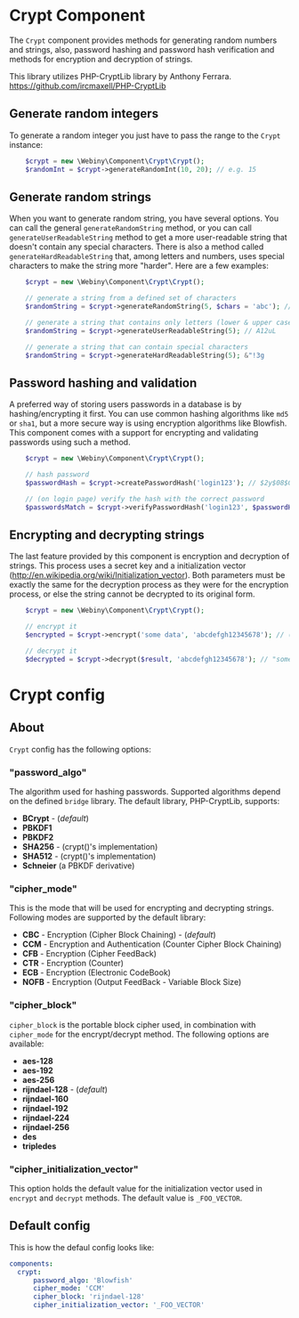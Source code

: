 Crypt Component
===============
The `Crypt` component provides methods for generating random numbers and strings, also, password hashing and password
hash verification and methods for encryption and decryption of strings.

This library utilizes PHP-CryptLib library by Anthony Ferrara.
https://github.com/ircmaxell/PHP-CryptLib

## Generate random integers

To generate a random integer you just have to pass the range to the `Crypt` instance:

```php
    $crypt = new \Webiny\Component\Crypt\Crypt();
    $randomInt = $crypt->generateRandomInt(10, 20); // e.g. 15
```

## Generate random strings

When you want to generate random string, you have several options. You can call the general `generateRandomString` method,
or you can call `generateUserReadableString` method to get a more user-readable string that doesn't contain any special
characters. There is also a method called `generateHardReadableString` that, among letters and numbers, uses special
characters to make the string more "harder".
Here are a few examples:

```php
    $crypt = new \Webiny\Component\Crypt\Crypt();

    // generate a string from a defined set of characters
    $randomString = $crypt->generateRandomString(5, $chars = 'abc'); // e.g. cabcc

    // generate a string that contains only letters (lower & upper case and numbers)
    $randomString = $crypt->generateUserReadableString(5); // A12uL

    // generate a string that can contain special characters
    $randomString = $crypt->generateHardReadableString(5); &"!3g
```

## Password hashing and validation

A preferred way of storing users passwords in a database is by hashing/encrypting it first. You can use common hashing
algorithms like `md5` or `sha1`, but a more secure way is using encryption algorithms like Blowfish.
This component comes with a support for encrypting and validating passwords using such a method.

```php
    $crypt = new \Webiny\Component\Crypt\Crypt();

    // hash password
    $passwordHash = $crypt->createPasswordHash('login123'); // $2y$08$GgGha6bh53ofEPnBawShwO5FA3Q8ImvPXjJzh662/OAWkjeejAJKa

    // (on login page) verify the hash with the correct password
    $passwordsMatch = $crypt->verifyPasswordHash('login123', $passwordHash); // true or false
```

## Encrypting and decrypting strings

The last feature provided by this component is encryption and decryption of strings. This process uses a secret key and
a initialization vector (http://en.wikipedia.org/wiki/Initialization_vector). Both parameters must be exactly the same
for the decryption process as they were for the encryption process, or else the string cannot be decrypted to its
original form.

```php
    $crypt = new \Webiny\Component\Crypt\Crypt();

    // encrypt it
    $encrypted = $crypt->encrypt('some data', 'abcdefgh12345678'); // (some string that cannot be read)

    // decrypt it
    $decrypted = $crypt->decrypt($result, 'abcdefgh12345678'); // "some data"
```

# Crypt config

## About

`Crypt` config has the following options:

### "password_algo"

The algorithm used for hashing passwords. Supported algorithms depend on the defined `bridge` library.
The default library, PHP-CryptLib, supports:
- **BCrypt** - (*default*)
- **PBKDF1**
- **PBKDF2**
- **SHA256** - (crypt()'s implementation)
- **SHA512** - (crypt()'s implementation)
- **Schneier** (a PBKDF derivative)

### "cipher_mode"

This is the mode that will be used for encrypting and decrypting strings.
Following modes are supported by the default library:
- **CBC** - Encryption (Cipher Block Chaining) - (*default*)
- **CCM** - Encryption and Authentication (Counter Cipher Block Chaining)
- **CFB** - Encryption (Cipher FeedBack)
- **CTR** - Encryption (Counter)
- **ECB** - Encryption (Electronic CodeBook)
- **NOFB** - Encryption (Output FeedBack - Variable Block Size)


### "cipher_block"

`cipher_block` is the portable block cipher used, in combination with `cipher_mode` for the encrypt/decrypt method.
The following options are available:
- **aes-128**
- **aes-192**
- **aes-256**
- **rijndael-128** - (*default*)
- **rijndael-160**
- **rijndael-192**
- **rijndael-224**
- **rijndael-256**
- **des**
- **tripledes**

### "cipher_initialization_vector"

This option holds the default value for the initialization vector used in `encrypt` and `decrypt` methods.
The default value is `_FOO_VECTOR`.

## Default config

This is how the defaul config looks like:

```yaml
components:
  crypt:
      password_algo: 'Blowfish'
      cipher_mode: 'CCM'
      cipher_block: 'rijndael-128'
      cipher_initialization_vector: '_FOO_VECTOR'
```